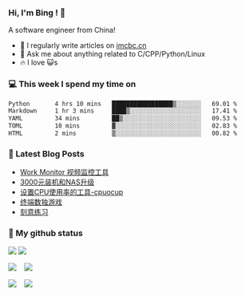 ### Hi, I'm Bing ! 👋

A software engineer from China!

- 📝 I regularly write articles on [imcbc.cn](https://imcbc.cn)
- 💬 Ask me about anything related to C/CPP/Python/Linux
- 🔥 I love 😺s

### 💻 This week I spend my time on
<!--START_SECTION:waka-->

```txt
Python       4 hrs 10 mins   █████████████████▒░░░░░░░   69.01 %
Markdown     1 hr 3 mins     ████▒░░░░░░░░░░░░░░░░░░░░   17.41 %
YAML         34 mins         ██▒░░░░░░░░░░░░░░░░░░░░░░   09.53 %
TOML         10 mins         ▓░░░░░░░░░░░░░░░░░░░░░░░░   02.83 %
HTML         2 mins          ▒░░░░░░░░░░░░░░░░░░░░░░░░   00.82 %
```

<!--END_SECTION:waka-->

### 📔 Latest Blog Posts
<!-- BLOG-POST-LIST:START -->
- [Work Monitor 视频监控工具](https://imcbc.cn/202401/work-monitor/)
- [3000元装机和NAS升级](https://imcbc.cn/202307/3k-diypc-nasup/)
- [设置CPU使用率的工具-cpuocup](https://imcbc.cn/202305/cpuocup/)
- [终端数独游戏](https://imcbc.cn/202303/terminal-sudoku/)
- [刻意练习](https://imcbc.cn/202302/deliberate-practice/)
<!-- BLOG-POST-LIST:END -->

### 🌟 My github status

![](https://github-profile-trophy.vercel.app/?username=caibingcheng&row=1&column=6&margin-w=8)
![](http://github-profile-summary-cards.vercel.app/api/cards/profile-details?username=caibingcheng&theme=github) 

![](http://github-profile-summary-cards.vercel.app/api/cards/repos-per-language?username=caibingcheng&theme=github&exclude=html,css) &nbsp;&nbsp; ![](http://github-profile-summary-cards.vercel.app/api/cards/most-commit-language?username=caibingcheng&theme=github&exclude=html,css) 

![](http://github-profile-summary-cards.vercel.app/api/cards/productive-time?username=caibingcheng&theme=github&utcOffset=8) &nbsp;&nbsp; ![](http://github-profile-summary-cards.vercel.app/api/cards/stats?username=caibingcheng&theme=github) 
